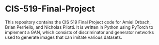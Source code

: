 # CIS-519-Final-Project

This repository contains the CIS 519 Final Project code for Amiel Orbach, Brian Perriello, and Nicholas Pilotti. It is written in Python using PyTorch to implement a GAN, which consists of discriminator and generator networks used to generate images that can imitate various datasets.
